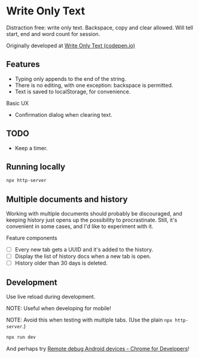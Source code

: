 
# Write Only Text

Distraction free: write only text. Backspace, copy and clear allowed. Will tell start, end and word count for session.

Originally developed at [Write Only Text (codepen.io)](https://codepen.io/mihaibirsan/full/rNWdoJj)

## Features
+ Typing only appends to the end of the string. 
+ There is no editing, with one exception: backspace is permitted.
+ Text is saved to localStorage, for convenience.

Basic UX
+ Confirmation dialog when clearing text.

## TODO
+ Keep a timer.

## Running locally

```sh
npx http-server
```

## Multiple documents and history

Working with multiple documents should probably be discouraged, and keeping history just opens up the possibility to procrastinate. Still, it's convenient in some cases, and I'd like to experiment with it.

Feature components
- [ ] Every new tab gets a UUID and it's added to the history.
- [ ] Display the list of history docs when a new tab is open.
- [ ] History older than 30 days is deleted.

## Development

Use live reload during development.

NOTE: Useful when developing for mobile!

NOTE: Avoid this when testing with multiple tabs. (Use the plain `npx http-server`.)

```sh
npx run dev
```

And perhaps try [Remote debug Android devices - Chrome for Developers](https://developer.chrome.com/docs/devtools/remote-debugging/)!
